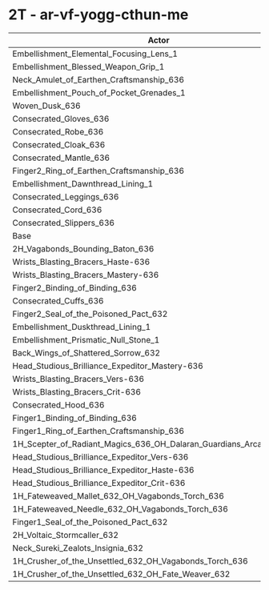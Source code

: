 # 2T - ar-vf-yogg-cthun-me
| Actor | DPS | Increase |
|---|:---:|:---:|
|Embellishment_Elemental_Focusing_Lens_1|1219828|0.43%|
|Embellishment_Blessed_Weapon_Grip_1|1218238|0.30%|
|Neck_Amulet_of_Earthen_Craftsmanship_636|1217594|0.25%|
|Embellishment_Pouch_of_Pocket_Grenades_1|1217457|0.23%|
|Woven_Dusk_636|1217304|0.22%|
|Consecrated_Gloves_636|1216519|0.16%|
|Consecrated_Robe_636|1215932|0.11%|
|Consecrated_Cloak_636|1215859|0.10%|
|Consecrated_Mantle_636|1215733|0.09%|
|Finger2_Ring_of_Earthen_Craftsmanship_636|1215442|0.07%|
|Embellishment_Dawnthread_Lining_1|1214824|0.02%|
|Consecrated_Leggings_636|1214808|0.02%|
|Consecrated_Cord_636|1214721|0.01%|
|Consecrated_Slippers_636|1214627|0.00%|
|Base|1214612|0.00%|
|2H_Vagabonds_Bounding_Baton_636|1214528|-0.01%|
|Wrists_Blasting_Bracers_Haste-636|1214525|-0.01%|
|Wrists_Blasting_Bracers_Mastery-636|1214488|-0.01%|
|Finger2_Binding_of_Binding_636|1214425|-0.02%|
|Consecrated_Cuffs_636|1214411|-0.02%|
|Finger2_Seal_of_the_Poisoned_Pact_632|1214306|-0.03%|
|Embellishment_Duskthread_Lining_1|1214260|-0.03%|
|Embellishment_Prismatic_Null_Stone_1|1214231|-0.03%|
|Back_Wings_of_Shattered_Sorrow_632|1213345|-0.10%|
|Head_Studious_Brilliance_Expeditor_Mastery-636|1213270|-0.11%|
|Wrists_Blasting_Bracers_Vers-636|1212488|-0.17%|
|Wrists_Blasting_Bracers_Crit-636|1212273|-0.19%|
|Consecrated_Hood_636|1211765|-0.23%|
|Finger1_Binding_of_Binding_636|1210995|-0.30%|
|Finger1_Ring_of_Earthen_Craftsmanship_636|1210562|-0.33%|
|1H_Scepter_of_Radiant_Magics_636_OH_Dalaran_Guardians_Arcanotool_632|1210263|-0.36%|
|Head_Studious_Brilliance_Expeditor_Vers-636|1208643|-0.49%|
|Head_Studious_Brilliance_Expeditor_Haste-636|1207171|-0.61%|
|Head_Studious_Brilliance_Expeditor_Crit-636|1206715|-0.65%|
|1H_Fateweaved_Mallet_632_OH_Vagabonds_Torch_636|1200953|-1.12%|
|1H_Fateweaved_Needle_632_OH_Vagabonds_Torch_636|1200905|-1.13%|
|Finger1_Seal_of_the_Poisoned_Pact_632|1196803|-1.47%|
|2H_Voltaic_Stormcaller_632|1178706|-2.96%|
|Neck_Sureki_Zealots_Insignia_632|1171979|-3.51%|
|1H_Crusher_of_the_Unsettled_632_OH_Vagabonds_Torch_636|1029992|-15.20%|
|1H_Crusher_of_the_Unsettled_632_OH_Fate_Weaver_632|1025090|-15.60%|
